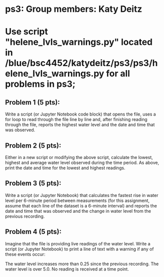 # ps3: Group members: Katy Deitz
# Use script "helene_lvls_warnings.py" located in /blue/bsc4452/katydeitz/ps3/ps3/helene_lvls_warnings.py for all problems in ps3;
 

## Problem 1 (5 pts): 

Write a script (or Jupyter Notebook code block) that opens the file, uses a for loop to read through the file line by line and, after finishing reading through the file, reports the highest water level and the date and time that was observed.

 

## Problem 2 (5 pts):

Either in a new script or modifying the above script, calculate the lowest, highest and average water level observed during the time period. As above, print the date and time for the lowest and highest readings. 

 

## Problem 3 (5 pts):

Write a script (or Jupyter Notebook) that calculates the fastest rise in water level per 6-minute period between measurements (for this assignment, assume that each line of the dataset is a 6-minute interval) and reports the date and time that was observed and the change in water level from the previous recording.

 

## Problem 4 (5 pts):

Imagine that the file is providing live readings of the water level. Write a script (or Jupyter Notebook) to print a line of text with a warning if any of these events occur:

The water level increases more than 0.25 since the previous recording.
The water level is over 5.0.
No reading is received at a time point.
